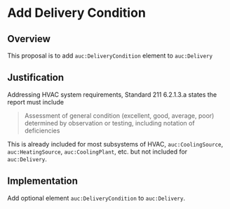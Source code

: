 # Add Delivery Condition

## Overview

This proposal is to add `auc:DeliveryCondition` element to `auc:Delivery`

## Justification

Addressing HVAC system requirements, Standard 211 6.2.1.3.a states the report must include
> Assessment of general condition (excellent, good, average, poor) determined by observation or testing, including notation of deficiencies

This is already included for most subsystems of HVAC, `auc:CoolingSource`, `auc:HeatingSource`, `auc:CoolingPlant`, etc. but not included for `auc:Delivery`.

## Implementation

Add optional element `auc:DeliveryCondition` to `auc:Delivery`.
